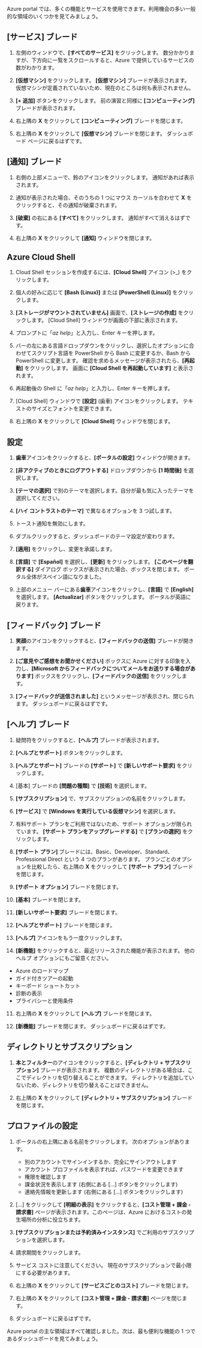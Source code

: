 Azure portal では、多くの機能とサービスを使用できます。利用機会の多い一般的な領域のいくつかを見てみましょう。

## <a name="services-blade"></a>[サービス] ブレード

1. 左側のウィンドウで、**[すべてのサービス]** をクリックします。 数分かかりますが、下方向に一覧をスクロールすると、Azure で提供しているサービスの数がわかります。

1. **[仮想マシン]** をクリックします。 **[仮想マシン]** ブレードが表示されます。 仮想マシンが定義されていないため、現在のところは何も表示されません。

1. **[+ 追加]** ボタンをクリックします。 前の演習と同様に **[コンピューティング]** ブレードが表示されます。

1. 右上隅の **X** をクリックして **[コンピューティング]** ブレードを閉じます。

1. 右上隅の **X** をクリックして **[仮想マシン]** ブレードを閉じます。 ダッシュボード ページに戻るはずです。

## <a name="notifications-blade"></a>[通知] ブレード

1. 右側の上部メニューで、鈴のアイコンをクリックします。 通知があれば表示されます。

1. 通知が表示された場合、そのうちの 1 つにマウス カーソルを合わせて **X** をクリックすると、その通知が破棄されます。

1. **[破棄]** の右にある **[すべて]** をクリックします。 通知がすべて消えるはずです。

1. 右上隅の **X** をクリックして **[通知]** ウィンドウを閉じます。

## <a name="azure-cloud-shell"></a>Azure Cloud Shell

1. Cloud Shell セッションを作成するには、**[Cloud Shell]** アイコン (>_) をクリックします。

1. 個人の好みに応じて **[Bash (Linux)]** または **[PowerShell (Linux)]** をクリックします。

1. **[ストレージがマウントされていません]** 画面で、**[ストレージの作成]** をクリックします。 [Cloud Shell] ウィンドウが画面の下部に表示されます。

1. プロンプトに「*az help*」と入力し、Enter キーを押します。

1. バーの左にある言語ドロップダウンをクリックし、選択したオプションに合わせてスクリプト言語を PowerShell から Bash に変更するか、Bash から PowerShell に変更します。 確認を求めるメッセージが表示されたら、**[再起動]** をクリックします。 画面に **[Cloud Shell を再起動しています]** と表示されます。

1. 再起動後の Shell に「*az help*」と入力し、Enter キーを押します。

1. [Cloud Shell] ウィンドウで **[設定]** (歯車) アイコンをクリックします。 テキストのサイズとフォントを変更できます。

1. 右上隅の **X** をクリックして **[Cloud Shell]** ウィンドウを閉じます。

## <a name="settings"></a>設定

1. **歯車**アイコンをクリックすると、**[ポータルの設定]** ウィンドウが開きます。

1. **[非アクティブのときにログアウトする]** ドロップダウンから **[1 時間後]** を選択します。

1. **[テーマの選択]** で別のテーマを選択します。自分が最も気に入ったテーマを選択してください。

1. **[ハイ コントラストのテーマ]** で異なるオプションを 3 つ試します。

1. トースト通知を無効にします。

1. ダブルクリックすると、ダッシュボードのテーマ設定が変わります。

1. **[適用]** をクリックし、変更を承諾します。

1. **[言語]** で **[Español]** を選択し、**[更新]** をクリックします。 **[このページを翻訳する]** ダイアログ ボックスが表示された場合、ボックスを閉じます。 ポータル全体がスペイン語になりました。

1. 上部のメニュー バーにある**歯車**アイコンをクリックし、**[言語]** で **[English]** を選択します。 **[Actualizar]** ボタンをクリックします。 ポータルが英語に戻ります。

## <a name="feedback-blade"></a>[フィードバック] ブレード

1. **笑顔**のアイコンをクリックすると、**[フィードバックの送信]** ブレードが開きます。

1. **[ご意見やご感想をお聞かせください]** ボックスに Azure に対する印象を入力し、**[Microsoft からフィードバックについてメールをお送りする場合があります]** ボックスをクリックし、**[フィードバックの送信]** をクリックします。

1. **[フィードバックが送信されました]** というメッセージが表示され、閉じられます。 ダッシュボードに戻るはずです。

## <a name="help-blade"></a>[ヘルプ] ブレード

1. 疑問符をクリックすると、**[ヘルプ]** ブレードが表示されます。

1. **[ヘルプとサポート]** ボタンをクリックします。

1. **[ヘルプとサポート]** ブレードの **[サポート]** で **[新しいサポート要求]** をクリックします。

1. [基本] ブレードの **[問題の種類]** で **[技術]** を選択します。

1. **[サブスクリプション]** で、サブスクリプションの名前をクリックします。

1. **[サービス]** で **[Windows を実行している仮想マシン]** を選択します。

1. 有料サポート プランをご利用ではないため、サポート オプションが限られています。 **[サポート プランをアップグレードする]** で **[プランの選択]** をクリックします。

1. **[サポート プラン]** ブレードには、Basic、Developer、Standard、Professional Direct という 4 つのプランがあります。 プランごとのオプションを比較したら、右上隅の **X** をクリックして **[サポート プラン]** ブレードを閉じます。

1. **[サポート オプション]** ブレードを閉じます。

1. **[基本]** ブレードを閉じます。

1. **[新しいサポート要求]** ブレードを閉じます。

1. **[ヘルプとサポート]** ブレードを閉じます。

1. **[ヘルプ]** アイコンをもう一度クリックします。

1. **[新機能]** をクリックすると、最近リリースされた機能が表示されます。 他のヘルプ オプションにもご留意ください。

- Azure のロードマップ
- ガイド付きツアーの起動
- キーボード ショートカット
- 診断の表示
- プライバシーと使用条件

11. 右上隅の **X** をクリックして **[ヘルプ]** ブレードを閉じます。

11. **[新機能]** ブレードを閉じます。 ダッシュボードに戻るはずです。

## <a name="directory-and-subscription"></a>ディレクトリとサブスクリプション

1. **本とフィルター**のアイコンをクリックすると、**[ディレクトリ + サブスクリプション]** ブレードが表示されます。  複数のディレクトリがある場合は、ここでディレクトリを切り替えることができます。 ディレクトリを追加していないため、ディレクトリを切り替えることはできません。

1. 右上隅の **X** をクリックして **[ディレクトリ + サブスクリプション]** ブレードを閉じます。

## <a name="profile-settings"></a>プロファイルの設定

1. ポータルの右上隅にある名前をクリックします。 次のオプションがあります。

    - 別のアカウントでサインインするか、完全にサインアウトします
    - アカウント プロファイルを表示すれば、パスワードを変更できます
    - 権限を確認します
    - 課金状況を表示します (右側にある [...] ボタンをクリックします)
    - 連絡先情報を更新します (右側にある [...] ボタンをクリックします)

1. [...] をクリックして **[明細の表示]** をクリックすると、**[コスト管理 + 課金 - 請求書]** ページが表示されます。このページは、Azure におけるコストの発生場所の分析に役立ちます。

1. **[サブスクリプションまたは予約済みインスタンス]** でご利用のサブスクリプションを選択します。

1. 請求期間をクリックします。

1. サービス コストに注意してください。 現在のサブスクリプションで最小限にする必要があります。

1. 右上隅の **X** をクリックして **[サービスごとのコスト]** ブレードを閉じます。

1. 右上隅の **X** をクリックして **[コスト管理 + 課金 - 請求書]** ページを閉じます。

1. ダッシュボードに戻るはずです。

Azure portal の主な領域はすべて確認しました。次は、最も便利な機能の 1 つであるダッシュボードを見てみましょう。